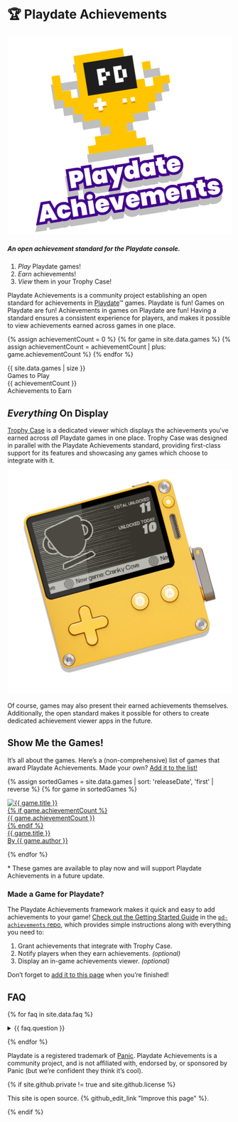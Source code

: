<div class="section" id="hero">

# 🏆 Playdate Achievements

<img src="./assets/images/trophy-hero.png" class="centered" alt="Playdate Achievements Logo"/>

##### An open achievement standard for the Playdate console.

1. _Play_ Playdate games!
2. _Earn_ achievements!
3. _View_ them in your Trophy Case!

Playdate Achievements is a community project establishing an open standard for achievements in [Playdate](https://play.date)™ games. Playdate is fun! Games on Playdate are fun! Achievements in games on Playdate are fun! Having a standard ensures a consistent experience for players, and makes it possible to view achievements earned across games in one place.

{% assign achievementCount = 0 %}
{% for game in site.data.games %}
{% assign achievementCount = achievementCount | plus: game.achievementCount %}
{% endfor %}

<div class="stat-grid grid">
	<div class="stat">
	<div class="number">{{ site.data.games | size }}</div>
		Games to Play
	</div>
	<div class="stat">
		<div class="number">{{ achievementCount }}</div>
		Achievements to Earn
	</div>
</div>

</div> <!-- hero section -->

<div class="section">

## _Everything_ On Display

[Trophy Case](https://gurtt.dev/trophy-case) is a dedicated viewer which displays the achievements you’ve earned across _all_ Playdate games in one place. Trophy Case was designed in parallel with the Playdate Achievements standard, providing first-class support for its features and showcasing any games which choose to integrate with it.

<img src="./assets/images/viewers/trophy-case-pd.png" class="centered highDPI" alt="Trophy Case"/>

Of course, games may also present their earned achievements themselves. Additionally, the open standard makes it possible for others to create dedicated achievement viewer apps in the future.

</div> <!-- trophy case section -->

<div class="section" id="games">

## Show Me the Games!

It’s all about the games. Here’s a (non-comprehensive) list of games that award Playdate Achievements. Made your own? [Add it to the list!](#made-a-game-for-playdate)

<div id="filter-bar"><!-- anchor for sort.js --></div>

<div class="game-grid grid">

{% assign sortedGames = site.data.games | sort: 'releaseDate', 'first' | reverse %}
{% for game in sortedGames %}

<div class="game" data-release-date="{{ game.releaseDate }}" data-last-added-date="{{ game.lastAddedDate | default: game.releaseDate }}" data-title="{{ game.title }}" data-author="{{ game.author }}" data-achievement-count="{{ game.achievementCount | default: 0 }}">
	<a {% if game.url %} href="{{ game.url }}" {% endif %}>
		<div class="banner"><img src="{{ game.image }}" width=380 height=90 alt="{{ game.title }}" style="border-color: {{ game.color }}"/></div>
		{% if game.achievementCount %}<div class='count'>{{ game.achievementCount }}</div>{% endif %}
		<div class='title'>{{ game.title }}</div>
		<div class='author'>By {{ game.author }}</div>
    </a>
</div>

{% endfor %}

</div> <!-- game grid -->

<div class="grid">
	<p class="footnote">* These games are available to play now and will support Playdate Achievements in a future update.</p>
</div>

### Made a Game for Playdate?

The Playdate Achievements framework makes it quick and easy to add achievements to your game! [Check out the Getting Started Guide](https://github.com/PlaydateSquad/pd-achievements/blob/main/README.md) in the [`pd-achievements` repo](https://github.com/PlaydateSquad/pd-achievements), which provides simple instructions along with everything you need to:

1. Grant achievements that integrate with Trophy Case.
2. Notify players when they earn achievements. _(optional)_
3. Display an in-game achievements viewer. _(optional)_

Don’t forget to [add it to this page](https://github.com/PlaydateSquad/pd-achievements#contributing) when you’re finished!

</div> <!-- games section -->

<div class="section" id="faq_">

## FAQ

{% for faq in site.data.faq %}

<details><summary>{{ faq.question }}</summary>{{ faq.answer | markdownify }}</details>

{% endfor %}

<div class="footer mt-5 pt-3">

Playdate is a registered trademark of [Panic](https://panic.com/). Playdate Achievements is a community project, and is not affiliated with, endorsed by, or sponsored by Panic (but we’re confident they think it’s cool).

{% if site.github.private != true and site.github.license %}

This site is open source. {% github_edit_link "Improve this page" %}.

{% endif %}

</div> <!-- footer -->
</div> <!-- faq section -->
